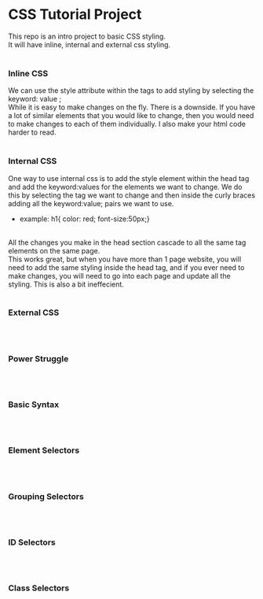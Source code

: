 # CSS Tutorial Project

This repo is an intro project to basic CSS styling.<br/>
It will have inline, internal and external css styling.
<br/>
<br/>

### Inline CSS
We can use the style attribute within the tags to add styling by selecting the keyword: value ;
<br/>
While it is easy to make changes on the fly. There is a downside. If you have a lot of similar elements that you would like to change, then you would need to make changes to each of them individually. I also make your html code harder to read.
<br/>
<br/>

### Internal CSS
One way to use internal css is to add the style element within the head tag and add the keyword:values for the elements we want to change. We do this by selecting the tag we want to change and then inside the curly braces adding all the keyword:value; pairs we want to use.
<br />
* example: h1{ color: red; font-size:50px;}
<br/>
All the changes you make in the head section cascade to all the same tag elements on the same page.
<br/>
This works great, but when you have more than 1 page website, you will need to add the same styling inside the head tag, and if you ever need to make changes, you will need to go into each page and update all the styling. This is also a bit ineffecient.
<br/>
<br/>

### External CSS

<br/>
<br/>


### Power Struggle

<br/>
<br/>

### Basic Syntax

<br/>
<br/>

### Element Selectors

<br/>
<br/>

### Grouping Selectors

<br/>
<br/>

### ID Selectors

<br/>
<br/>

### Class Selectors

<br/>
<br/>
